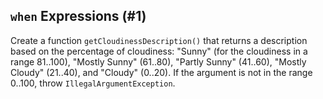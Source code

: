 ## `when` Expressions (#1)

Create a function `getCloudinessDescription()` that returns a description based
on the percentage of cloudiness: "Sunny" (for the cloudiness in a range
81..100), "Mostly Sunny" (61..80), "Partly Sunny" (41..60), "Mostly Cloudy"
(21..40), and "Cloudy" (0..20). If the argument is not in the range 0..100,
throw `IllegalArgumentException`.
